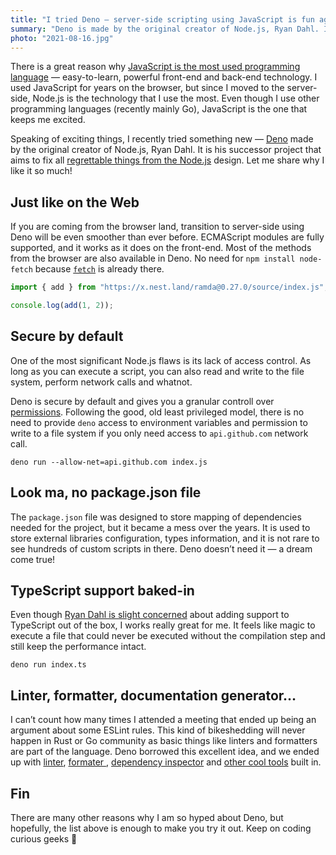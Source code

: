 ```yaml
---
title: "I tried Deno — server-side scripting using JavaScript is fun again"
summary: "Deno is made by the original creator of Node.js, Ryan Dahl. It is his successor project that aims to fix all regrettable things from the Node.js design. Let me share why I like it so much!"
photo: "2021-08-16.jpg"
---
```


There is a great reason why [JavaScript is the most used programming language](https://insights.stackoverflow.com/survey/2021#section-most-popular-technologies-programming-scripting-and-markup-languages) — easy-to-learn, powerful front-end and back-end technology. I used JavaScript for years on the browser, but since I moved to the server-side, Node.js is the technology that I use the most. Even though I use other programming languages (recently mainly Go), JavaScript is the one that keeps me excited.

Speaking of exciting things, I recently tried something new — [Deno](https://deno.land) made by the original creator of Node.js, Ryan Dahl. It is his successor project that aims to fix all [regrettable things from the Node.js](https://youtu.be/M3BM9TB-8yA) design. Let me share why I like it so much!

## Just like on the Web

If you are coming from the browser land, transition to server-side using Deno will be even smoother than ever before. ECMAScript modules are fully supported, and it works as it does on the front-end. Most of the methods from the browser are also available in Deno. No need for `npm install node-fetch` because [`fetch`](https://doc.deno.land/builtin/stable#fetch) is already there.

```js
import { add } from "https://x.nest.land/ramda@0.27.0/source/index.js";

console.log(add(1, 2));
```

## Secure by default

One of the most significant Node.js flaws is its lack of access control. As long as you can execute a script, you can also read and write to the file system, perform network calls and whatnot.

Deno is secure by default and gives you a granular controll over [permissions](https://deno.land/manual@v1.13.0/getting_started/permissions). Following the good, old least privileged model, there is no need to provide `deno` access to environment variables and permission to write to a file system if you only need access to `api.github.com` network call.

```
deno run --allow-net=api.github.com index.js
```

## Look ma, no package.json file

The `package.json` file was designed to store mapping of dependencies needed for the project, but it became a mess over the years. It is used to store external libraries configuration, types information, and it is not rare to see hundreds of custom scripts in there. Deno doesn’t need it — a dream come true!

## TypeScript support baked-in

Even though [Ryan Dahl is slight concerned](https://changelog.com/podcast/443) about adding support to TypeScript out of the box, I works really great for me. It feels like magic to execute a file that could never be executed without the compilation step and still keep the performance intact.

```
deno run index.ts
```

## Linter, formatter, documentation generator…

I can’t count how many times I attended a meeting that ended up being an argument about some ESLint rules. This kind of bikeshedding will never happen in Rust or Go community as basic things like linters and formatters are part of the language. Deno borrowed this excellent idea, and we ended up with [linter](https://deno.land/manual@v1.13.0/tools/linter), [formater ](https://deno.land/manual@v1.13.0/tools/formatter), [dependency inspector](https://deno.land/manual@v1.13.0/tools/dependency_inspector) and [other cool tools](https://deno.land/manual@v1.13.0/tools)  built in.

## Fin

There are many other reasons why I am so hyped about Deno, but hopefully, the list above is enough to make you try it out. Keep on coding curious geeks 🦖
